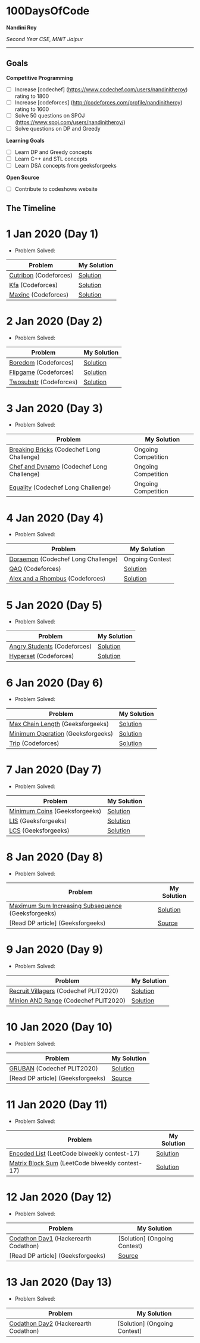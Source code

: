 # 100DaysOfCode

**Nandini Roy**

*Second Year CSE, MNIT Jaipur*

---

## Goals

**Competitive Programming**
- [ ] Increase [codechef] (https://www.codechef.com/users/nandinitheroy) rating to 1800
- [ ] Increase [codeforces] (http://codeforces.com/profile/nandinitheroy) rating to 1600
- [ ] Solve 50 questions on SPOJ (https://www.spoj.com/users/nandinitheroy/)
- [ ] Solve questions on DP and Greedy 

**Learning Goals**
- [ ] Learn DP and Greedy concepts
- [ ] Learn C++ and STL concepts
- [ ] Learn DSA concepts from geeksforgeeks

**Open Source**
- [ ] Contribute to codeshows website


## The Timeline


# 1 Jan 2020 (Day 1)

- Problem Solved:

|**Problem**| **My Solution**|
|-----------|----------------|
| [Cutribon](https://codeforces.com/problemset/problem/189/A) (Codeforces) | [Solution](https://github.com/Codeshows/100DaysOfCode/blob/master/nandini3698/Day1/cutribon.cpp)|
| [Kfa](https://codeforces.com/problemset/problem/580/A) (Codeforces) | [Solution](https://github.com/Codeshows/100DaysOfCode/blob/master/nandini3698/Day1/kfa.cpp)|
| [Maxinc](https://codeforces.com/problemset/problem/702/A) (Codeforces) | [Solution](https://github.com/Codeshows/100DaysOfCode/blob/master/nandini3698/Day1/maxinc.cpp)|


# 2 Jan 2020 (Day 2)
 
- Problem Solved:

|**Problem**| **My Solution**|
|-----------|----------------|
| [Boredom](https://codeforces.com/problemset/problem/455/A) (Codeforces) | [Solution](https://github.com/Codeshows/100DaysOfCode/blob/master/nandini3698/Day2/Boredom.cpp)|
| [Flipgame](https://codeforces.com/problemset/problem/327/A) (Codeforces) | [Solution](https://github.com/Codeshows/100DaysOfCode/blob/master/nandini3698/Day2/Flipgame.cpp)|
| [Twosubstr](https://codeforces.com/problemset/problem/550/A) (Codeforces) | [Solution](https://github.com/Codeshows/100DaysOfCode/blob/master/nandini3698/Day2/Twosubstr.cpp)|


# 3 Jan 2020 (Day 3)
 
- Problem Solved:

|**Problem**| **My Solution**|
|-----------|----------------|
| [Breaking Bricks](https://www.codechef.com/JAN20B/problems/BRKBKS) (Codechef Long Challenge) | Ongoing Competition |
| [Chef and Dynamo](https://www.codechef.com/JAN20B/problems/DYNAMO) (Codechef Long Challenge) | Ongoing Competition |
| [Equality](https://www.codechef.com/JAN20B/problems/ISBIAS) (Codechef Long Challenge) | Ongoing Competition |


# 4 Jan 2020 (Day 4)
 
- Problem Solved:

|**Problem**| **My Solution**|
|-----------|----------------|
| [Doraemon](https://www.codechef.com/JAN20B/problems/CHFDORA) (Codechef Long Challenge) | Ongoing Contest |
| [QAQ](https://codeforces.com/contest/894/problem/A) (Codeforces) | [Solution](https://github.com/Codeshows/100DaysOfCode/blob/master/nandini3698/Day4/QAQ.cpp)|
| [Alex and a Rhombus](https://codeforces.com/problemset/problem/1180/A) (Codeforces) | [Solution](https://github.com/Codeshows/100DaysOfCode/blob/master/nandini3698/Day4/Rhombus.cpp)|


# 5 Jan 2020 (Day 5)
 
- Problem Solved:

|**Problem**| **My Solution**|
|-----------|----------------|
| [Angry Students](https://codeforces.com/contest/1287/problem/A) (Codeforces) | [Solution](https://github.com/Codeshows/100DaysOfCode/blob/master/nandini3698/Day5/angstudent.cpp)|
| [Hyperset](https://codeforces.com/contest/1287/problem/B) (Codeforces) | [Solution](https://github.com/Codeshows/100DaysOfCode/blob/master/nandini3698/Day5/hyperset.cpp)|


# 6 Jan 2020 (Day 6)
 
- Problem Solved:

|**Problem**| **My Solution**|
|-----------|----------------|
| [Max Chain Length](https://practice.geeksforgeeks.org/problems/max-length-chain/1) (Geeksforgeeks) | [Solution](https://github.com/Codeshows/100DaysOfCode/blob/master/nandini3698/Day6/maxchainlen.cpp)|
| [Minimum Operation](https://practice.geeksforgeeks.org/problems/find-optimum-operation/0) (Geeksforgeeks) | [Solution](https://github.com/Codeshows/100DaysOfCode/blob/master/nandini3698/Day6/minoperation.cpp)|
| [Trip](https://codeforces.com/problemset/problem/1113/A) (Codeforces) | [Solution](https://github.com/Codeshows/100DaysOfCode/blob/master/nandini3698/Day6/trip.cpp)|


# 7 Jan 2020 (Day 7)
 
- Problem Solved:

|**Problem**| **My Solution**|
|-----------|----------------|
| [Minimum Coins](https://practice.geeksforgeeks.org/problems/-minimum-number-of-coins/0) (Geeksforgeeks) | [Solution](https://github.com/Codeshows/100DaysOfCode/blob/master/nandini3698/Day7/mincoins.cpp)|
| [LIS](https://practice.geeksforgeeks.org/problems/longest-increasing-subsequence/0) (Geeksforgeeks) | [Solution](https://github.com/Codeshows/100DaysOfCode/blob/master/nandini3698/Day7/lis.cpp)|
| [LCS](https://practice.geeksforgeeks.org/problems/longest-common-subsequence/0) (Geeksforgeeks) | [Solution](https://github.com/Codeshows/100DaysOfCode/blob/master/nandini3698/Day7/lcs.cpp)|


# 8 Jan 2020 (Day 8)
 
- Problem Solved:

|**Problem**| **My Solution**|
|-----------|----------------|
| [Maximum Sum Increasing Subsequence](https://practice.geeksforgeeks.org/problems/maximum-sum-increasing-subsequence/0) (Geeksforgeeks) | [Solution](https://github.com/Codeshows/100DaysOfCode/blob/master/nandini3698/Day8/maxsuminc.cpp)|
| [Read DP article] (Geeksforgeeks) | [Source](https://www.geeksforgeeks.org/dynamic-programming/)|



# 9 Jan 2020 (Day 9)
 
- Problem Solved:

|**Problem**| **My Solution**|
|-----------|----------------|
| [Recruit Villagers](https://www.codechef.com/PLIT2020/problems/VILLINE) (Codechef PLIT2020) | [Solution](https://github.com/Codeshows/100DaysOfCode/blob/master/nandini3698/Day9/villine.cpp)|
| [Minion AND Range](https://www.codechef.com/PLIT2020/problems/MINIAND) (Codechef PLIT2020) | [Solution](https://github.com/Codeshows/100DaysOfCode/blob/master/nandini3698/Day9/miniand.cpp)|


# 10 Jan 2020 (Day 10)

- Problem Solved:

|**Problem**| **My Solution**|
|-----------|----------------|
| [GRUBAN](https://www.codechef.com/submit/GRUBAN) (Codechef PLIT2020) | [Solution](https://github.com/Codeshows/100DaysOfCode/blob/master/nandini3698/Day10/gruban.cpp)|
| [Read DP article] (Geeksforgeeks) | [Source](https://www.geeksforgeeks.org/dynamic-programming/)|


# 11 Jan 2020 (Day 11)

- Problem Solved:

|**Problem**| **My Solution**|
|-----------|----------------|
| [Encoded List](https://leetcode.com/contest/biweekly-contest-17/problems/decompress-run-length-encoded-list/) (LeetCode biweekly contest-17) | [Solution](https://github.com/Codeshows/100DaysOfCode/blob/master/nandini3698/Day11/encode.txt)|
| [Matrix Block Sum](https://leetcode.com/contest/biweekly-contest-17/problems/matrix-block-sum/) (LeetCode biweekly contest-17) | [Solution](https://github.com/Codeshows/100DaysOfCode/blob/master/nandini3698/Day11/matrixsum.txt)|


# 12 Jan 2020 (Day 12)

- Problem Solved:

|**Problem**| **My Solution**|
|-----------|----------------|
| [Codathon Day1](https://www.hackerearth.com/challenges/college/codathon20-nitbhopal/algorithm/underwood-and-secretary-of-state-64013221/) (Hackerearth Codathon)| [Solution] (Ongoing Contest)|
| [Read DP article] (Geeksforgeeks) | [Source](https://www.geeksforgeeks.org/dynamic-programming/)|


# 13 Jan 2020 (Day 13)

- Problem Solved:

|**Problem**| **My Solution**|
|-----------|----------------|
| [Codathon Day2](https://www.hackerearth.com/challenges/college/codathon20-nitbhopal/algorithm/day-2-2/) (Hackerearth Codathon)| [Solution] (Ongoing Contest)|

